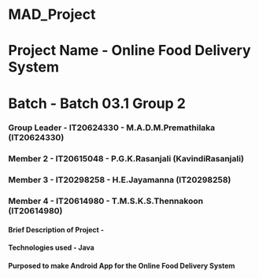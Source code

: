 # MAD_Project
# Project Name - Online Food Delivery System
# Batch - Batch 03.1 Group 2
### Group Leader - IT20624330 - M.A.D.M.Premathilaka (IT20624330)
### Member 2 - IT20615048 - P.G.K.Rasanjali (KavindiRasanjali) 
### Member 3 - IT20298258 - H.E.Jayamanna (IT20298258)
### Member 4 - IT20614980 - T.M.S.K.S.Thennakoon (IT20614980)

#### Brief Description of Project -  
#### Technologies used - Java
#### Purposed to make Android App for the Online Food Delivery System
